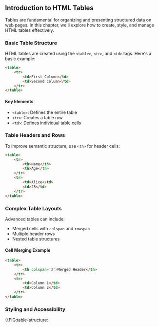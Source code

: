 ## Introduction to HTML Tables

Tables are fundamental for organizing and presenting structured data on web pages. In this chapter, we'll explore how to create, style, and manage HTML tables effectively.

### Basic Table Structure

HTML tables are created using the `<table>`, `<tr>`, and `<td>` tags. Here's a basic example:

```html
<table>
    <tr>
        <td>First Column</td>
        <td>Second Column</td>
    </tr>
</table>
```

#### Key Elements
- `<table>`: Defines the entire table
- `<tr>`: Creates a table row
- `<td>`: Defines individual table cells

### Table Headers and Rows

To improve semantic structure, use `<th>` for header cells:

```html
<table>
    <tr>
        <th>Name</th>
        <th>Age</th>
    </tr>
    <tr>
        <td>Alice</td>
        <td>28</td>
    </tr>
</table>
```

### Complex Table Layouts

Advanced tables can include:
- Merged cells with `colspan` and `rowspan`
- Multiple header rows
- Nested table structures

#### Cell Merging Example
```html
<table>
    <tr>
        <th colspan='2'>Merged Header</th>
    </tr>
    <tr>
        <td>Column 1</td>
        <td>Column 2</td>
    </tr>
</table>
```

### Styling and Accessibility

{{FIG:table-structure: